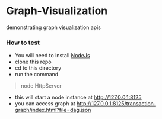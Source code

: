 # Graph-Visualization
demonstrating graph visualization apis

### How to test   
* You will need to install [NodeJs](https://nodejs.org)   
* clone this repo   
* cd to this directory   
* run the command   
> node HttpServer    
* this will start a node instance at http://127.0.0.1:8125   
* you can access graph at http://127.0.0.1:8125/transaction-graph/index.html?file=dag.json   
